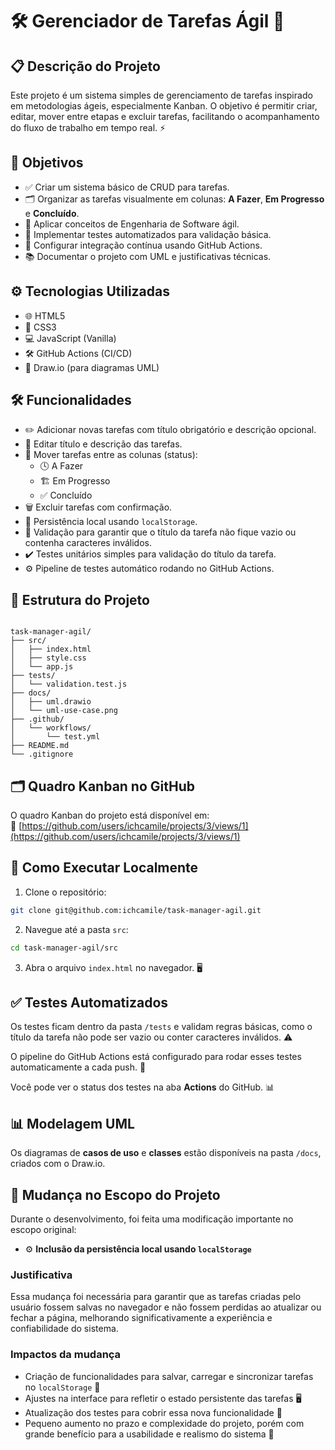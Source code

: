 
# 🛠️ Gerenciador de Tarefas Ágil 🚀

## 📋 Descrição do Projeto

Este projeto é um sistema simples de gerenciamento de tarefas inspirado em metodologias ágeis, especialmente Kanban. O objetivo é permitir criar, editar, mover entre etapas e excluir tarefas, facilitando o acompanhamento do fluxo de trabalho em tempo real. ⚡️

## 🎯 Objetivos

- ✅ Criar um sistema básico de CRUD para tarefas.
- 🗂️ Organizar as tarefas visualmente em colunas: **A Fazer**, **Em Progresso** e **Concluído**.
- 🧩 Aplicar conceitos de Engenharia de Software ágil.
- 🧪 Implementar testes automatizados para validação básica.
- 🤖 Configurar integração contínua usando GitHub Actions.
- 📚 Documentar o projeto com UML e justificativas técnicas.

## ⚙️ Tecnologias Utilizadas

- 🌐 HTML5
- 🎨 CSS3
- 💻 JavaScript (Vanilla)
- 🛠️ GitHub Actions (CI/CD)
- 📐 Draw.io (para diagramas UML)


## 🛠️ Funcionalidades

- ✏️ Adicionar novas tarefas com título obrigatório e descrição opcional.
- 📝 Editar título e descrição das tarefas.
- 🔄 Mover tarefas entre as colunas (status):  
  - 🕓 A Fazer  
  - 🏗️ Em Progresso  
  - ✅ Concluído
- 🗑️ Excluir tarefas com confirmação.
- 💾 Persistência local usando `localStorage`.
- 🚫 Validação para garantir que o título da tarefa não fique vazio ou contenha caracteres inválidos.
- ✔️ Testes unitários simples para validação do título da tarefa.
- ⚙️ Pipeline de testes automático rodando no GitHub Actions.


## 📁 Estrutura do Projeto

```

task-manager-agil/
├── src/
│   ├── index.html
│   ├── style.css
│   └── app.js
├── tests/
│   └── validation.test.js
├── docs/
│   ├── uml.drawio
│   └── uml-use-case.png
├── .github/
│   └── workflows/
│       └── test.yml
├── README.md
└── .gitignore

````


## 🗂️ Quadro Kanban no GitHub

O quadro Kanban do projeto está disponível em:  
🔗 [https://github.com/users/ichcamile/projects/3/views/1](https://github.com/users/ichcamile/projects/3/views/1)


## 🚀 Como Executar Localmente

1. Clone o repositório:

```bash
git clone git@github.com:ichcamile/task-manager-agil.git
````

2. Navegue até a pasta `src`:

```bash
cd task-manager-agil/src
```

3. Abra o arquivo `index.html` no navegador. 🖥️


## ✅ Testes Automatizados

Os testes ficam dentro da pasta `/tests` e validam regras básicas, como o título da tarefa não pode ser vazio ou conter caracteres inválidos. ⚠️

O pipeline do GitHub Actions está configurado para rodar esses testes automaticamente a cada push. 🤖

Você pode ver o status dos testes na aba **Actions** do GitHub. 📊


## 📊 Modelagem UML

Os diagramas de **casos de uso** e **classes** estão disponíveis na pasta `/docs`, criados com o Draw\.io.

## 🔄 Mudança no Escopo do Projeto

Durante o desenvolvimento, foi feita uma modificação importante no escopo original:

* ⚙️ **Inclusão da persistência local usando `localStorage`**

### Justificativa

Essa mudança foi necessária para garantir que as tarefas criadas pelo usuário fossem salvas no navegador e não fossem perdidas ao atualizar ou fechar a página, melhorando significativamente a experiência e confiabilidade do sistema.

### Impactos da mudança

* Criação de funcionalidades para salvar, carregar e sincronizar tarefas no `localStorage` 💾
* Ajustes na interface para refletir o estado persistente das tarefas 🖥️
* Atualização dos testes para cobrir essa nova funcionalidade 🧪
* Pequeno aumento no prazo e complexidade do projeto, porém com grande benefício para a usabilidade e realismo do sistema 🚀
